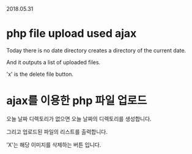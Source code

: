 2018.05.31

# php file upload used ajax

Today there is no date directory creates a directory of the current date.

And it outputs a list of uploaded files.

'x' is the delete file button.

# ajax를 이용한 php 파일 업로드

오늘 날짜 디렉토리가 없으면 오늘 날짜의 디렉토리를 생성합니다.

그리고 업로드된 파일의 리스트를 출력합니다.

'X'는 해당 이미지를 삭제하는 버튼 입니다.
